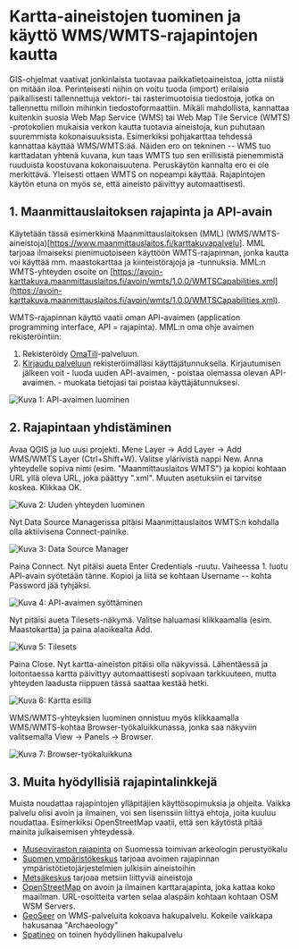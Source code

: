 # Kartta-aineistojen tuominen ja käyttö WMS/WMTS-rajapintojen kautta

GIS-ohjelmat vaativat jonkinlaista tuotavaa paikkatietoaineistoa, jotta niistä on mitään iloa. Perinteisesti niihin on voitu tuoda (import) erilaisia paikallisesti tallennettuja vektori- tai rasterimuotoisia tiedostoja, jotka on tallennettu milloin mihinkin tiedostoformaattiin. Mikäli mahdollista, kannattaa kuitenkin suosia Web Map Service (WMS) tai Web Map Tile Service (WMTS) -protokolien mukaisia verkon kautta tuotavia aineistoja, kun puhutaan suuremmista kokonaisuuksista. Esimerkiksi pohjakarttaa tehdessä kannattaa käyttää WMS/WMTS:ää. Näiden ero on tekninen -- WMS tuo karttadatan yhtenä kuvana, kun taas WMTS tuo sen erillisistä pienemmistä ruuduista koostuvana kokonaisuutena. Peruskäytön kannalta ero ei ole merkittävä. Yleisesti ottaen WMTS on nopeampi käyttää. Rajapintojen käytön etuna on myös se, että aineisto päivittyy automaattisesti.

## 1. Maanmittauslaitoksen rajapinta ja API-avain

Käytetään tässä esimerkkinä Maanmittauslaitoksen (MML) (WMS/WMTS-aineistoja)[https://www.maanmittauslaitos.fi/karttakuvapalvelu]. MML tarjoaa ilmaiseksi pienimuotoiseen käyttöön WMTS-rajapinnan, jonka kautta voi käyttää mm. maastokarttaa ja kiinteistörajoja ja -tunnuksia. MML:n WMTS-yhteyden osoite on [https://avoin-karttakuva.maanmittauslaitos.fi/avoin/wmts/1.0.0/WMTSCapabilities.xml](https://avoin-karttakuva.maanmittauslaitos.fi/avoin/wmts/1.0.0/WMTSCapabilities.xml).

WMTS-rajapinnan käyttö vaatii oman API-avaimen (application programming interface, API = rajapinta). MML:n oma ohje avaimen rekisteröintiin:
1.    Rekisteröidy [OmaTili](https://omatili.maanmittauslaitos.fi/user/new/avoimet-rajapintapalvelut)-palveluun.
2.    [Kirjaudu palveluun](https://omatili.maanmittauslaitos.fi/user/profile) rekisteröimälläsi käyttäjätunnuksella.
    Kirjautumisen jälkeen voit
    - luoda uuden API-avaimen,
    - poistaa olemassa olevan API-avaimen.
    - muokata tietojasi tai poistaa käyttäjätunnuksesi.

![Kuva 1: API-avaimen luominen](https://github.com/nikolaipaukkonen/AvoinArkeologi/blob/main/QGIS_WMS-aineistojen_kaytto/Kuva1.png?raw=true)

## 2. Rajapintaan yhdistäminen

Avaa QGIS ja luo uusi projekti. Mene Layer -> Add Layer -> Add WMS/WMTS Layer (Ctrl+Shift+W). Valitse ylärivistä nappi New. Anna yhteydelle sopiva nimi (esim. "Maanmittauslaitos WMTS") ja kopioi kohtaan URL yllä oleva URL, joka päättyy ".xml". Muuten asetuksiin ei tarvitse koskea. Klikkaa OK.

![Kuva 2: Uuden yhteyden luominen](https://github.com/nikolaipaukkonen/AvoinArkeologi/blob/main/QGIS_WMS-aineistojen_kaytto/Kuva2.png?raw=true)

Nyt Data Source Managerissa pitäisi Maanmittauslaitos WMTS:n kohdalla olla aktiivisena Connect-painike.

![Kuva 3: Data Source Manager](https://github.com/nikolaipaukkonen/AvoinArkeologi/blob/main/QGIS_WMS-aineistojen_kaytto/Kuva3.png?raw=true)

Paina Connect. Nyt pitäisi aueta Enter Credentials -ruutu. Vaiheessa 1. luotu API-avain syötetään tänne. Kopioi ja liitä se kohtaan Username -- kohta Password jää tyhjäksi.

![Kuva 4: API-avaimen syöttäminen](https://github.com/nikolaipaukkonen/AvoinArkeologi/blob/main/QGIS_WMS-aineistojen_kaytto/Kuva4.png?raw=true)

Nyt pitäisi aueta Tilesets-näkymä. Valitse haluamasi klikkaamalla (esim. Maastokartta) ja paina alaoikealta Add.

![Kuva 5: Tilesets](https://github.com/nikolaipaukkonen/AvoinArkeologi/blob/main/QGIS_WMS-aineistojen_kaytto/Kuva5.png?raw=true)

Paina Close. Nyt kartta-aineiston pitäisi olla näkyvissä. Lähentäessä ja loitontaessa kartta päivittyy automaattisesti sopivaan tarkkuuteen, mutta yhteyden laadusta riippuen tässä saattaa kestää hetki. 

![Kuva 6: Kartta esillä](https://github.com/nikolaipaukkonen/AvoinArkeologi/blob/main/QGIS_WMS-aineistojen_kaytto/Kuva6.png?raw=true)

WMS/WMTS-yhteyksien luominen onnistuu myös klikkaamalla WMS/WMTS-kohtaa Browser-työkaluikkunassa, jonka saa näkyviin valitsemalla View -> Panels -> Browser.

![Kuva 7: Browser-työkaluikkuna](https://github.com/nikolaipaukkonen/AvoinArkeologi/blob/main/QGIS_WMS-aineistojen_kaytto/Kuva7.png?raw=true)

## 3. Muita hyödyllisiä rajapintalinkkejä

Muista noudattaa rajapintojen ylläpitäjien käyttösopimuksia ja ohjeita. Vaikka palvelu olisi avoin ja ilmainen, voi sen lisenssiin liittyä ehtoja, joita kuuluu noudattaa. Esimerkiksi OpenStreetMap vaatii, että sen käytöstä pitää mainita julkaisemisen yhteydessä.
- [Museoviraston rajapinta](https://www.museovirasto.fi/fi/palvelut-ja-ohjeet/tietojarjestelmat/kulttuuriympariston-tietojarjestelmat/kulttuuriympaeristoen-paikkatietoaineistot) on Suomessa toimivan arkeologin perustyökalu
- [Suomen ympäristökeskus](https://www.syke.fi/fi-FI/Avoin_tieto/Avoimet_rajapinnat) tarjoaa avoimen rajapinnan ympäristötietojärjestelmien julkisiin aineistoihin
- [Metsäkeskus](https://www.metsakeskus.fi/fi/avoin-metsa-ja-luontotieto/aineistot-paikkatieto-ohjelmille/rajapinnat) tarjoaa metsiin liittyviä aineistoja 
- [OpenStreetMap](https://wiki.openstreetmap.org/wiki/WMS#OSM_WMS_Servers) on avoin ja ilmainen karttarajapinta, joka kattaa koko maailman. URL-osoitteita varten selaa alaspäin kohtaan kohtaan OSM WSM Servers.
- [GeoSeer](https://www.geoseer.net/) on WMS-palveluita kokoava hakupalvelu. Kokeile vaikkapa hakusanaa "Archaeology"
- [Spatineo](https://directory.spatineo.com/) on toinen hyödyllinen hakupalvelu
